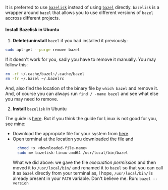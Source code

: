 It is preferred to use [`bazelisk`](https://github.com/bazelbuild/bazelisk) instead of using [`bazel`](https://github.com/bazelbuild/bazel) directly. `bazelisk` is a wrapper around `bazel` that allows you to use different versions of `bazel` accross different projects. 

#### Install Bazelisk in Ubuntu

1. **Delete/uninstall** `bazel` if you had installed it previously:
 ```sh
 sudo apt-get --purge remove bazel
 ```
If it doesn't work for you, sadly you have to remove it manually. You may follow this:
```sh
rm -rf ~/.cache/bazel~/.cache/bazel
rm -fr ~/.bazel ~/.bazelrc
```
And, also find the location of the binary file by `which bazel` and remove it. And, of course you can always run `find / -name bazel` and see what else you may need to remove. 

2. **Install** `bazelisk` in Ubuntu

The guide is [here](https://github.com/bazelbuild/bazelisk/blob/master/README.md#installation). But if you think the guide for Linux is not good for you, see mine:
- Download the appropiate file for your system from [here](https://github.com/bazelbuild/bazelisk/releases).
- Open terminal at the location you downloaded the file and
  ```sh
    chmod +x <downloaded-file-name>
    sudo mv bazelisk-linux-amd64 /usr/local/bin/bazel
  ```
  What we did above: we gave the file *execuation permission* and then moved it to `/usr/local/bin/` and renamed it to `bazel` so that you can call it as `bazel` directly from your terminal as, I hope, `/usr/local/bin/` is already present in your `PATH` variable. 
Don't believe me. Run: `bazel --version`

